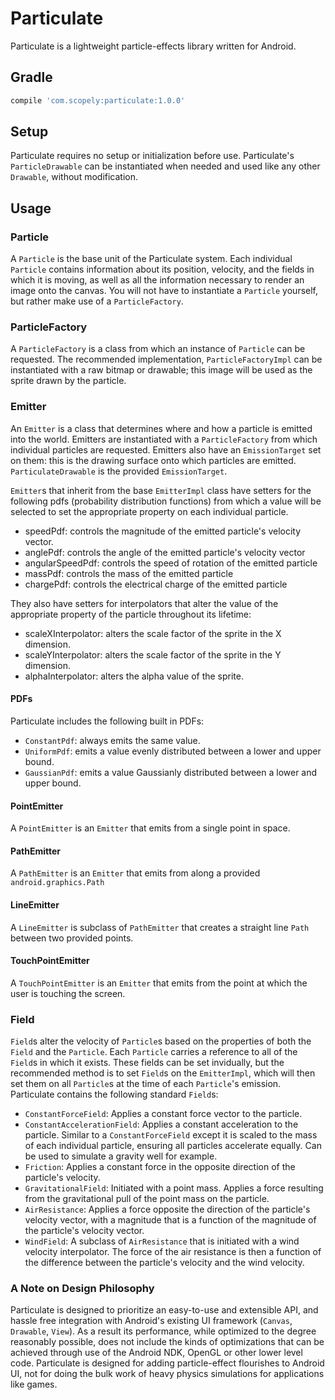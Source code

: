 # Particulate
Particulate is a lightweight particle-effects library written for Android.

## Gradle
```groovy
compile 'com.scopely:particulate:1.0.0'
```
## Setup
Particulate requires no setup or initialization before use. Particulate's `ParticleDrawable` can be instantiated when needed and used like any other `Drawable`, without modification.

## Usage

### Particle
A `Particle` is the base unit of the Particulate system. Each individual `Particle` contains information about its position, velocity, and the fields in which it is moving, as well as all the information necessary to render an image onto the canvas. You will not have to instantiate a `Particle` yourself, but rather make use of a `ParticleFactory`.

### ParticleFactory
A `ParticleFactory` is a class from which an instance of `Particle` can be requested. The recommended implementation, `ParticleFactoryImpl` can be instantiated with a raw bitmap or drawable; this image will be used as the sprite drawn by the particle.

### Emitter
An `Emitter` is a class that determines where and how a particle is emitted into the world. Emitters are instantiated with a `ParticleFactory` from which individual particles are requested. Emitters also have an `EmissionTarget` set on them: this is the drawing surface onto which particles are emitted. `ParticulateDrawable` is the provided `EmissionTarget`.

`Emitter`s that inherit from the base `EmitterImpl` class have setters for the following pdfs (probability distribution functions) from which a value will be selected to set the appropriate property on each individual particle. 
* speedPdf: controls the magnitude of the emitted particle's velocity vector.
* anglePdf: controls the angle of the emitted particle's velocity vector
* angularSpeedPdf: controls the speed of rotation of the emitted particle
* massPdf: controls the mass of the emitted particle
* chargePdf: controls the electrical charge of the emitted particle

They also have setters for interpolators that alter the value of the appropriate property of the particle throughout its lifetime:
* scaleXInterpolator: alters the scale factor of the sprite in the X dimension.
* scaleYInterpolator: alters the scale factor of the sprite in the Y dimension.
* alphaInterpolator: alters the alpha value of the sprite.

#### PDFs
Particulate includes the following built in PDFs:
* `ConstantPdf`: always emits the same value.
* `UniformPdf`: emits a value evenly distributed between a lower and upper bound.
* `GaussianPdf`: emits a value Gaussianly distributed between a lower and upper bound.

#### PointEmitter
A `PointEmitter` is an `Emitter` that emits from a single point in space.

#### PathEmitter
A `PathEmitter` is an `Emitter` that emits from along a provided `android.graphics.Path`

#### LineEmitter
A `LineEmitter` is subclass of `PathEmitter` that creates a straight line `Path` between two provided points.

#### TouchPointEmitter
A `TouchPointEmitter` is an `Emitter` that emits from the point at which the user is touching the screen.

### Field
`Field`s alter the velocity of `Particle`s based on the properties of both the `Field` and the `Particle`. Each `Particle` carries a reference to all of the `Field`s in which it exists. These fields can be set invidually, but the recommended method is to set `Field`s on the `EmitterImpl`, which will then set them on all `Particle`s at the time of each `Particle`'s emission. Particulate contains the following standard `Field`s:
* `ConstantForceField`: Applies a constant force vector to the particle.
* `ConstantAccelerationField`: Applies a constant acceleration to the particle. Similar to a `ConstantForceField` except it is scaled to the mass of each individual particle, ensuring all particles accelerate equally. Can be used to simulate a gravity well for example.
* `Friction`: Applies a constant force in the opposite direction of the particle's velocity.
* `GravitationalField`: Initiated with a point mass. Applies a force resulting from the gravitational pull of the point mass on the particle.
* `AirResistance`: Applies a force opposite the direction of the particle's velocity vector, with a magnitude that is a function of the magnitude of the particle's velocity vector.
* `WindField`:  A subclass of `AirResistance` that is initiated with a wind velocity interpolator. The force of the air resistance is then a function of the difference between the particle's velocity and the wind velocity.

### A Note on Design Philosophy
Particulate is designed to prioritize an easy-to-use and extensible API, and hassle free integration with Android's existing UI framework (`Canvas`, `Drawable`, `View`). As a result its performance, while optimized to the degree reasonably possible, does not include the kinds of optimizations that can be achieved through use of the Android NDK, OpenGL or other lower level code. Particulate is designed for adding particle-effect flourishes to Android UI, not for doing the bulk work of heavy physics simulations for applications like games.


